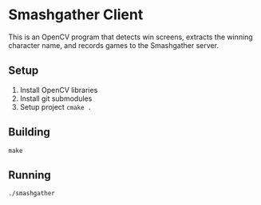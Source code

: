 # Smashgather Client

This is an OpenCV program that detects win screens, extracts the winning character name, and records games to the Smashgather server.

## Setup

1. Install OpenCV libraries
2. Install git submodules
3. Setup project
`cmake .`

## Building
`make`

## Running
`./smashgather`
